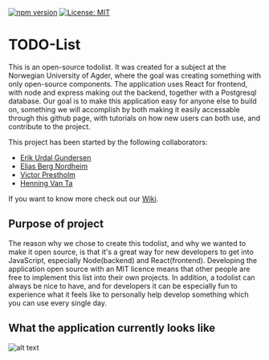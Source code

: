[![npm version](https://badge.fury.io/js/react.svg)](https://badge.fury.io/js/react)
[![License: MIT](https://img.shields.io/badge/License-MIT-yellow.svg)](https://opensource.org/licenses/MIT)

# TODO-List

This is an open-source todolist. It was created for a subject at the Norwegian University of Agder, where the goal was creating something with only open-source components. The application uses React for frontend, with node and express making out the backend, together with a Postgresql database. Our goal is to make this application easy for anyone else to build on, something we will accomplish by both making it easily accessable through this github page, with tutorials on how new users can both use, and contribute to the project.

This project has been started by the following collaborators:

- [Erik Urdal Gundersen](https://github.com/Erikug)   
- [Elias Berg Nordheim](https://github.com/EliasBN)   
- [Victor Prestholm](https://github.com/Prestholm)  
- [Henning Van Ta](https://github.com/Henningermaskin)  

If you want to know more check out our [Wiki](https://github.com/EliasBN/todo/wiki).

## Purpose of project
The reason why we chose to create this todolist, and why we wanted to make it open source, is that it's a great way for new developers to get into JavaScript, especially Node(backend) and React(frontend). Developing the application open source with an MIT licence means that other people are free to implement this list into their own projects. In addition, a todolist can always be nice to have, and for developers it can be especially fun to experience what it feels like to personally help develop something which you can use every single day.  

## What the application currently looks like

![alt text](https://scontent-arn2-1.xx.fbcdn.net/v/t1.15752-9/61830869_1057901791086120_2035543146565206016_n.png?_nc_cat=107&_nc_ht=scontent-arn2-1.xx&oh=603d957a59976633614560abe209eb74&oe=5D5DCB97)

